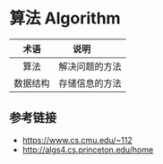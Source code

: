 # 算法 Algorithm

| 术语     | 说明         |
|:-------:|--------------|
|   算法   | 解决问题的方法 |
| 数据结构  | 存储信息的方法 |

## 参考链接
* https://www.cs.cmu.edu/~112
* http://algs4.cs.princeton.edu/home


